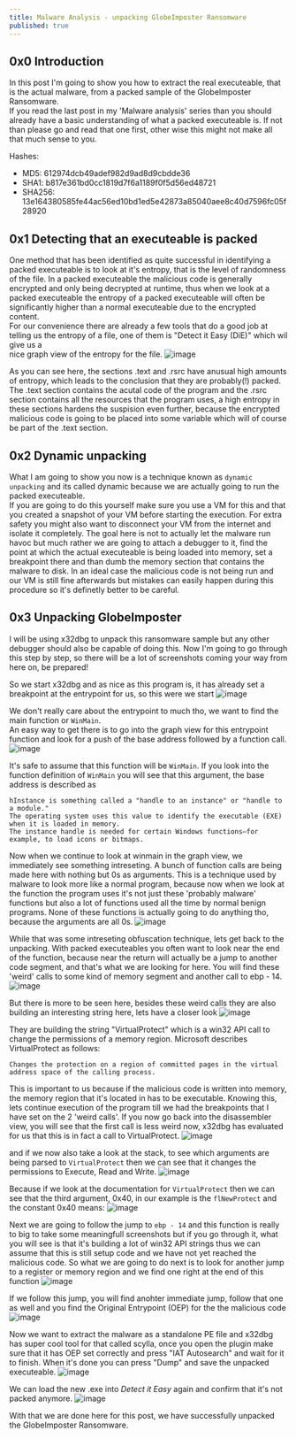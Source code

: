 ```yaml
---
title: Malware Analysis - unpacking GlobeImposter Ransomware 
published: true
---
```

## 0x0 Introduction
In this post I'm going to show you how to extract the real executeable, that is the actual malware, from a packed sample of the GlobeImposter Ransomware.  
If you read the last post in my 'Malware analysis' series than you should already have a basic understanding of what a packed executeable is.
If not than please go and read that one first, other wise this might not make all that much sense to you.  

Hashes:  
* MD5: 612974dcb49adef982d9ad8d9cbdde36  
* SHA1: b817e361bd0cc1819d7f6a1189f0f5d56ed48721  
* SHA256: 13e164380585fe44ac56ed10bd1ed5e42873a85040aee8c40d7596fc05f28920  

## 0x1 Detecting that an executeable is packed
One method that has been identified as quite successful in identifying a packed executeable is to look at it's entropy, that is the level of randomness of the file.
In a packed executeable the malicious code is generally encrypted and only being decrypted at runtime, thus when we look at a packed executeable the entropy of a
packed executeable will often be significantly higher than a normal executeable due to the encrypted content.  
For our convenience there are already a few tools that do a good job at telling us the entropy of a file, one of them is "Detect it Easy (DiE)" which wil give us a  
nice graph view of the entropy for  the file.
![image](/assets/images/malware/globeImposter/entropy.png "entropy")

As you can see here, the sections .text and .rsrc have anusual high amounts of entropy, which leads to the conclusion that they are probably(!) packed.
The .text section contains the acutal code of the program and the .rsrc section contains all the resources that the program uses, a high entropy in these sections
hardens the suspision even further, because the encrypted malicious code is going to be placed into some variable which will of course be part of the .text section.


## 0x2 Dynamic unpacking
What I am going to show you now is a technique known as `dynamic unpacking` and its called dynamic because we are actually going to run the packed executeable.  
If you are going to do this yourself make sure you use a VM for this and that you created a snapshot of your VM before starting the execution. For extra safety
you might also want to disconnect your VM from the internet and isolate it completely. The goal here is not to actually let the malware run havoc but much rather
we are going to attach a debugger to it, find the point at which the actual executeable is being loaded into memory, set a breakpoint there and than dumb the 
memory section that contains the malware to disk. In an ideal case the malicious code is not being run and our VM is still fine afterwards but mistakes can 
easily happen during this procedure so it's definetly better to be careful.

## 0x3 Unpacking GlobeImposter
I will be using x32dbg to unpack this ransomware sample but any other debugger should also be capable of doing this. 
Now I'm going to go through this step by step, so there will be a lot of screenshots coming your way from here on, be prepared!  

So we start x32dbg and as nice as this program is, it has already set a breakpoint at the entrypoint for us, so this were we start
![image](/assets/images/malware/globeImposter/entrypoint.png "entrypoint")

We don't really care about the entrypoint to much tho, we want to find the main function or `WinMain`.  
An easy way to get there is to go into the graph view for this entrypoint function and look for a push of the base address followed by a function call.
![image](/assets/images/malware/globeImposter/find-winmain.png "winmain")

It's safe to assume that this function will be `WinMain`. If you look into the function definition of `WinMain` you will see that this argument, the base address is described as

```
hInstance is something called a "handle to an instance" or "handle to a module." 
The operating system uses this value to identify the executable (EXE) when it is loaded in memory. 
The instance handle is needed for certain Windows functions—for example, to load icons or bitmaps.
```

Now when we continue to look at winmain in the graph view, we immediately see something intreseting. A bunch of function calls are being made here with nothing but 0s as arguments.
This is a technique used by malware to look more like a normal program, because now when we look at the function the program uses it's not just these 'probably malware' functions but
also a lot of functions used all the time by normal benign programs. None of these functions is actually going to do anything tho, because the arguments are all 0s.
![image](/assets/images/malware/globeImposter/useless-functions.png "useless functions")

While that was some intreseting obfuscation technique, lets get back to the unpacking. With packed executeables you often want to look near the end of the function, because near the return
will actually be a jump to another code segment, and that's what we are looking for here.
You will find these 'weird' calls to some kind of memory segment and another call to ebp - 14.
![image](/assets/images/malware/globeImposter/weird-function-call.png "weird calls")

But there is more to be seen here, besides these weird calls they are also building an interesting string here, lets have a closer look
![image](/assets/images/malware/globeImposter/virtualprotect-stack-string.png "VirtualProtect Stack String")

They are building the string "VirtualProtect" which is a win32 API call to change the permissions of a memory region. Microsoft describes VirtualProtect as follows:
```
Changes the protection on a region of committed pages in the virtual address space of the calling process.
```

This is important to us because if the malicious code is written into memory, the memory region that it's located in has to be executable.
Knowing this, lets continue execution of the program till we had the breakpoints that I have set on the 2 'weird calls'. If you now go back into
the disassembler view, you will see that the first call is less weird now, x32dbg has evaluated for us that this is in fact a call to VirtualProtect.
![image](/assets/images/malware/globeImposter/virtualprotect-evaluated.png "VirtualProtect evaluated")

and if we now also take a look at the stack, to see which arguments are being parsed to `VirtualProtect` then we can see that it changes the permissions to Execute, Read and Write.
![image](/assets/images/malware/globeImposter/virtualprotect-arguments.png "VirtualProtect arguments")

Because if we look at the documentation for `VirtualProtect` then we can see that the third argument, 0x40, in our example is the `flNewProtect` and the constant 0x40 means:
![image](/assets/images/malware/globeImposter/virtualprotect-constants.png "VirtualProtect constants")

Next we are going to follow the jump to `ebp - 14` and this function is really to big to take some meaningfull screenshots but if you go through it, what you will see is that
it's building a lot of win32 API strings thus we can assume that this is still setup code and we have not yet reached the malicious code. So what we are going to do next is to 
look for another jump to a register or memory region and we find one right at the end of this function
![image](/assets/images/malware/globeImposter/jump-eax.png "jump eax")

If we follow this jump, you will find anohter immediate jump, follow that one as well and you find the Original Entrypoint (OEP) for the the malicious code
![image](/assets/images/malware/globeImposter/oep.png "OEP")

Now we want to extract the malware as a standalone PE file and x32dbg has super cool tool for that called scylla, once you open the plugin make sure that it has OEP set correctly and press "IAT Autosearch" and wait for it to finish.
When it's done you can press "Dump" and save the unpacked executeable. 
![image](/assets/images/malware/globeImposter/scylla.png "scylla")

We can load the new .exe into *Detect it Easy* again and confirm that it's not packed anymore.
![image](/assets/images/malware/globeImposter/unpacked.png "unpacked")

With that we are done here for this post, we have successfully unpacked the GlobeImposter Ransomware. 

